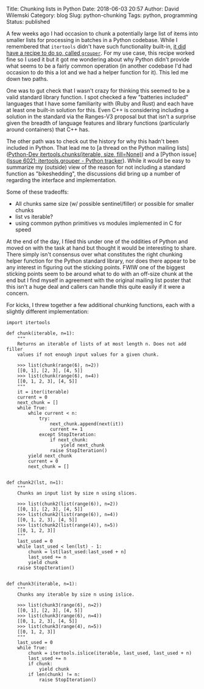 Title: Chunking lists in Python
Date: 2018-06-03 20:57
Author: David Wilemski
Category: blog
Slug: python-chunking
Tags: python, programming
Status: published

A few weeks ago I had occasion to chunk a potentially large list of items into smaller lists for processing in batches in a Python codebase. While I remembered that `itertools` didn't have such functionality built-in, [it did have a recipe to do so, called `grouper`](https://docs.python.org/3.6/library/itertools.html#itertools-recipes). For my use case, this recipe worked fine so I used it but it got me wondering about why Python didn't provide what seems to be a fairly common operation (in another codebase I'd had occasion to do this a lot and we had a helper function for it). This led me down two paths.

One was to gut check that I wasn't crazy for thinking this seemed to be a valid standard library function. I spot checked a few "batteries included" languages that I have some familiarity with (Ruby and Rust) and each have at least one built-in solution for this. Even C++ is considering including a solution in the standard via the Ranges-V3 proposal but that isn't a surprise given the breadth of language features and library functions (particularly around containers) that C++ has.

The other path was to check out the history for why this hadn't been included in Python. That lead me to [a thread on the Python mailing lists]([Python-Dev itertools.chunks(iterable, size, fill=None)](https://mail.python.org/pipermail/python-dev/2012-June/120781.html)) and a [Python issue]([Issue 6021: itertools.grouper - Python tracker](https://bugs.python.org/issue6021)). While it would be easy to summarize my (outside) view of the reason for not including a standard function as "bikeshedding", the discussions did bring up a number of regarding the interface and implementation.

Some of these tradeoffs:
- All chunks same size (w/ possible sentinel/filler) or possible for smaller chunks
- list vs iterable?
- using common python primitives vs modules implemented in C for speed

At the end of the day, I filed this under one of the oddities of Python and moved on with the task at hand but thought it would be interesting to share. There simply isn't consensus over what constitutes the right chunking helper function for the Python standard library, nor does there appear to be any interest in figuring out the sticking points. FWIW one of the biggest sticking points seem to be around what to do with an off-size chunk at the end but I find myself in agreement with the original mailing list poster that this isn't a huge deal and callers can handle this quite easily if it were a concern.

For kicks, I threw together a few additional chunking functions, each with a slightly different implementation:

```
import itertools

def chunk(iterable, n=1):
    """
    Returns an iterable of lists of at most length n. Does not add filler
    values if not enough input values for a given chunk.

    >>> list(chunk(range(6), n=2))
    [[0, 1], [2, 3], [4, 5]]
    >>> list(chunk(range(6), n=4))
    [[0, 1, 2, 3], [4, 5]]
    """
    it = iter(iterable)
    current = 0
    next_chunk = []
    while True:
        while current < n:
            try:
                next_chunk.append(next(it))
                current += 1
            except StopIteration:
                if next_chunk:
                    yield next_chunk
                raise StopIteration()
        yield next_chunk
        current = 0
        next_chunk = []


def chunk2(lst, n=1):
    """
    Chunks an input list by size n using slices.

    >>> list(chunk2(list(range(6)), n=2))
    [[0, 1], [2, 3], [4, 5]]
    >>> list(chunk2(list(range(6)), n=4))
    [[0, 1, 2, 3], [4, 5]]
    >>> list(chunk2(list(range(4)), n=5))
    [[0, 1, 2, 3]]
    """
    last_used = 0
    while last_used < len(lst) - 1:
        chunk = lst[last_used:last_used + n]
        last_used += n
        yield chunk
    raise StopIteration()


def chunk3(iterable, n=1):
    """
    Chunks any iterable by size n using islice.

    >>> list(chunk3(range(6), n=2))
    [[0, 1], [2, 3], [4, 5]]
    >>> list(chunk3(range(6), n=4))
    [[0, 1, 2, 3], [4, 5]]
    >>> list(chunk3(range(4), n=5))
    [[0, 1, 2, 3]]
    """
    last_used = 0
    while True:
        chunk = itertools.islice(iterable, last_used, last_used + n)
        last_used += n
        if chunk:
            yield chunk
        if len(chunk) != n:
            raise StopIteration()

```
